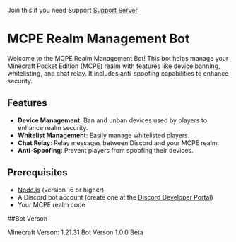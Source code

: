 Join this if you need Support [Support Server](https://discord.gg/cH2brPWvw3)

# MCPE Realm Management Bot

Welcome to the MCPE Realm Management Bot! This bot helps manage your Minecraft Pocket Edition (MCPE) realm with features like device banning, whitelisting, and chat relay. It includes anti-spoofing capabilities to enhance security.

## Features

- **Device Management**: Ban and unban devices used by players to enhance realm security.
- **Whitelist Management**: Easily manage whitelisted players.
- **Chat Relay**: Relay messages between Discord and your MCPE realm.
- **Anti-Spoofing**: Prevent players from spoofing their devices.

## Prerequisites

- [Node.js](https://nodejs.org/en/) (version 16 or higher)
- A Discord bot account (create one at the [Discord Developer Portal](https://discord.com/developers/applications))
- Your MCPE realm code

##Bot Verson

Minecraft Verson: 1.21.31
Bot Verson 1.0.0 Beta

